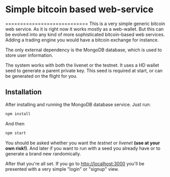 # Simple bitcoin based web-service
============================
This is a very simple generic bitcoin web service. As it is right now it works mostly as a web-wallet. But this can be evolved into any kind of more sophisticated bitcoin-based web services. Adding a trading engine you would have a bitcoin exchange for instance.

The only external dependency is the MongoDB database, which is used to store user information.

The system works with both the livenet or the testnet. It uses a HD wallet seed to generate a parent private key. This seed is required at start, or can be generated on the flight for you.

Installation
------------

After installing and running the MongoDB database service. Just run:

```javascript
npm install
```

And then

```javascript
npm start
```
You should be asked whether you want the *testnet* or *livenet* **(use at your own risk!)**. And later if you want to run with a seed you already have or to generate a brand new randomically.

After that you're all set. If you go to [http://localhost:3000](http://localhost:3000) you'll be presented with a very simple "login" or "signup" view.

